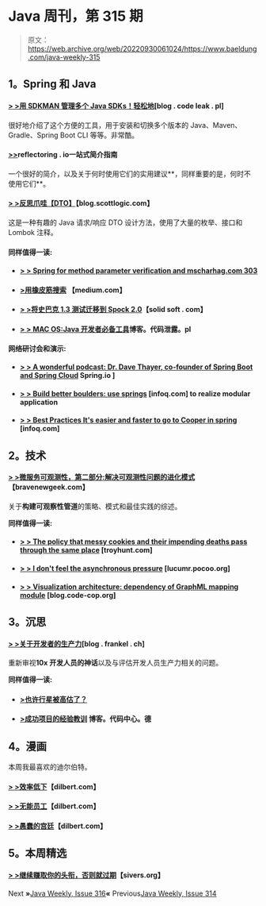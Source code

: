 # Java 周刊，第 315 期

> 原文：<https://web.archive.org/web/20220930061024/https://www.baeldung.com/java-weekly-315>

## **1。Spring 和 Java**

#### [**> >用 SDKMAN 管理多个 Java SDKs！轻松地**](https://web.archive.org/web/20220926185826/https://blog.codeleak.pl/2020/01/manage-multiple-java-sdks-with-sdkman.html)[blog . code leak . pl]

很好地介绍了这个方便的工具，用于安装和切换多个版本的 Java、Maven、Gradle、Spring Boot CLI 等等。非常酷。

#### [**>>**](https://web.archive.org/web/20220926185826/https://reflectoring.io/spring-boot-profiles/)reflectoring . io一站式简介指南

一个很好的简介，以及关于何时使用它们的实用建议**，同样重要的是，何时不使用它们**。

#### [**> >反思爪哇【DTO】**](https://web.archive.org/web/20220926185826/https://blog.scottlogic.com/2020/01/03/rethinking-the-java-dto.html)【blog.scottlogic.com】

这是一种有趣的 Java 请求/响应 DTO 设计方法，使用了大量的枚举、接口和 Lombok 注释。

#### **同样值得一读:**

*   #### [**> > Spring for method parameter verification and mscharhag.com 303**](https://web.archive.org/web/20220926185826/https://www.mscharhag.com/spring/spring-method-parameter-validation)

*   #### **[>用橡皮筋搜索](https://web.archive.org/web/20220926185826/https://medium.com/@milosbiljanovic/springboot-autocomplete-with-elasticsearch-11ea95d58854)** 【medium.com】

*   #### [**> >将史巴克 1.3 测试迁移到 Spock 2.0**](https://web.archive.org/web/20220926185826/https://solidsoft.wordpress.com/2020/01/02/migrating-spock-1-3-tests-to-spock-2-0/)【solid soft . com】

*   #### [**> > MAC OS:Java 开发者必备工具**](https://web.archive.org/web/20220926185826/https://blog.codeleak.pl/2020/01/macos-essential-tools-for-java-developer.html)博客。代码泄露。pl

**网络研讨会和演示:**

*   #### [**> > A wonderful podcast: Dr. Dave Thayer, co-founder of Spring Boot and Spring Cloud**](https://web.archive.org/web/20220926185826/https://spring.io/blog/2020/01/03/a-bootiful-podcast-spring-boot-and-spring-cloud-co-founder-dr-dave-syer) Spring.io ]

*   #### [**> > Build better boulders: use springs**](https://web.archive.org/web/20220926185826/https://www.infoq.com/presentations/monoliths-modules/?utm_campaign=infoq_content&utm_source=infoq&utm_medium=feed&utm_term=Java) [infoq.com] to realize modular application

*   #### **[> > Best Practices It's easier and faster to go to Cooper in spring](https://web.archive.org/web/20220926185826/https://www.infoq.com/presentations/spring-jib-scaffold-kubernetes/?utm_campaign=infoq_content&utm_source=infoq&utm_medium=feed&utm_term=Java)** [infoq.com]

## **2。技术**

#### [**> >微服务可观测性，第二部分:解决可观测性问题的进化模式**](https://web.archive.org/web/20220926185826/https://bravenewgeek.com/microservice-observability-part-2-evolutionary-patterns-for-solving-observability-problems/)【bravenewgeek.com】

关于**构建可观察性管道**的策略、模式和最佳实践的综述。

**同样值得一读:**

*   #### [**> > The policy that messy cookies and their impending deaths pass through the same place**](https://web.archive.org/web/20220926185826/https://www.troyhunt.com/promiscuous-cookies-and-their-impending-death-via-the-samesite-policy/) [troyhunt.com]

*   #### [**> > I don't feel the asynchronous pressure**](https://web.archive.org/web/20220926185826/https://lucumr.pocoo.org/2020/1/1/async-pressure/) [lucumr.pocoo.org]

*   #### [**> > Visualization architecture: dependency of GraphML mapping module**](https://web.archive.org/web/20220926185826/http://blog.code-cop.org/2020/01/graphml-charting-module-dependencies.html) [blog.code-cop.org]

## **3。沉思**

#### [**> >关于开发者的生产力**](https://web.archive.org/web/20220926185826/https://blog.frankel.ch/developers-productivity/)[blog . frankel . ch]

重新审视**10x 开发人员的神话**以及与评估开发人员生产力相关的问题。

**同样值得一读:**

*   #### [**>也许行星被高估了？**](https://web.archive.org/web/20220926185826/https://pointersgonewild.com/2020/01/03/maybe-planets-are-overrated/)

*   #### [**>成功项目的经验教训**](https://web.archive.org/web/20220926185826/https://blog.codecentric.de/en/2019/12/lessons-learned-from-a-successful-project/) 博客。代码中心。德

## **4。漫画**

本周我最喜欢的迪尔伯特。

#### [**> >效率低下**](https://web.archive.org/web/20220926185826/https://dilbert.com/strip/2020-01-02)【dilbert.com】

#### [**> >无能员工**](https://web.archive.org/web/20220926185826/https://dilbert.com/strip/2020-01-03)【dilbert.com】

#### [**> >愚蠢的宫廷**](https://web.archive.org/web/20220926185826/https://dilbert.com/strip/2020-01-07)【dilbert.com】

## **5。本周精选**

#### **[> >继续赚取你的头衔，否则就过期](https://web.archive.org/web/20220926185826/https://sivers.org/expire)**【sivers.org】

Next **»**[Java Weekly, Issue 316](/web/20220926185826/https://www.baeldung.com/java-weekly-316)**«** Previous[Java Weekly, Issue 314](/web/20220926185826/https://www.baeldung.com/java-weekly-314)
